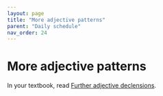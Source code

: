 ```yaml
---
layout: page
title: "More adjective patterns"
parent: "Daily schedule"
nav_order: 24
---
```


# More adjective patterns

In your textbook, read [Further adjective declensions](https://hellenike.github.io/textbook/topics/module5/adjective%20patterns/).


